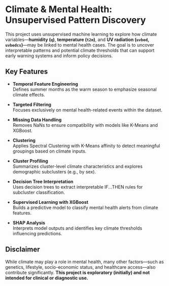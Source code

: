 # Climate & Mental Health: Unsupervised Pattern Discovery
This project uses unsupervised machine learning to explore how climate variables—**humidity (`q`)**, **temperature (`t2m`)**, and **UV radiation (`uvbed`, `uvbedcs`)**—may be linked to mental health cases. The goal is to uncover interpretable patterns and potential climate thresholds that can support early warning systems and inform policy decisions.

## Key Features
- **Temporal Feature Engineering**  
  Defines summer months as the warm season to emphasize seasonal climate effects.

- **Targeted Filtering**  
  Focuses exclusively on mental health-related events within the dataset.
- **Missing Data Handling**  
  Removes NaNs to ensure compatibility with models like K-Means and XGBoost.
- **Clustering**  
  Applies Spectral Clustering with K-Means affinity to detect meaningful groupings based on climate inputs.
- **Cluster Profiling**  
  Summarizes cluster-level climate characteristics and explores demographic subclusters (e.g., by sex).
- **Decision Tree Interpretation**  
  Uses decision trees to extract interpretable IF...THEN rules for subcluster classification.
- **Supervised Learning with XGBoost**  
  Builds a predictive model to classify mental health alerts from climate features.
- **SHAP Analysis**  
  Interprets model outputs and identifies key climate thresholds influencing predictions.

## Disclaimer

While climate may play a role in mental health, many other factors—such as genetics, lifestyle, socio-economic status, and healthcare access—also contribute significantly. **This project is exploratory (initially) and not intended for clinical or diagnostic use.**
